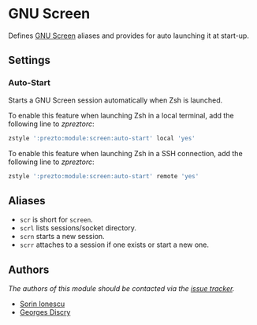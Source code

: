 GNU Screen
==========

Defines [GNU Screen][1] aliases and provides for auto launching it at start-up.

Settings
--------

### Auto-Start

Starts a GNU Screen session automatically when Zsh is launched.

To enable this feature when launching Zsh in a local terminal, add the
following line to *zpreztorc*:

```sh
zstyle ':prezto:module:screen:auto-start' local 'yes'
```

To enable this feature when launching Zsh in a SSH connection, add the
following line to *zpreztorc*:

```sh
zstyle ':prezto:module:screen:auto-start' remote 'yes'
```

Aliases
-------

  - `scr` is short for `screen`.
  - `scrl` lists sessions/socket directory.
  - `scrn` starts a new session.
  - `scrr` attaches to a session if one exists or start a new one.

Authors
-------

*The authors of this module should be contacted via the [issue tracker][2].*

  - [Sorin Ionescu](https://github.com/sorin-ionescu)
  - [Georges Discry](https://github.com/gdiscry)

[1]: http://www.gnu.org/software/screen/
[2]: https://github.com/zsh-users/prezto/issues
